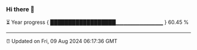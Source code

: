 ### Hi there 👋

⏳ Year progress { ██████████████████▁▁▁▁▁▁▁▁▁▁▁▁ } 60.45 %

---

⏰ Updated on Fri, 09 Aug 2024 06:17:36 GMT
